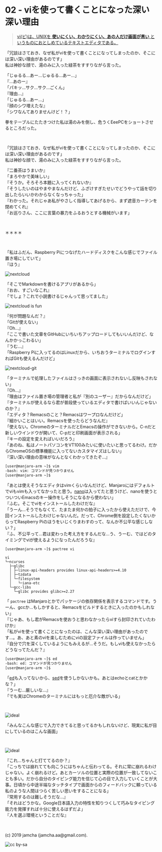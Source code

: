 

# 02 - viを使って書くことになった深い深い理由

> [vi(ビ)は、UNIXを **使いにくい、わかりにくい、あの人だけ画面が黒い** というものにおとしめているテキストエディタである。](https://ja.uncyclopedia.info/wiki/Vi)

「冗談はさておき、なぜ私がviを使って書くことになってしまったのか、そこには深い深い理由があるのです」  
私は神妙な顔で、湯のみに入った緑茶をすすりながら言った。

「じゅるる…あー…じゅるる…あー…」  
『…あのー』  
「パキッ…サク…サク…ごくん」  
『理由…』  
「じゅるる…あー…」  
『顔のシワ増えたな』  
「シワなんてありませんけど！？」

拳をテーブルにたたきつけた私は湯のみを倒し、危うくEeePCをショートさせるところだった。

<br>

「冗談はさておき、なぜ私がviを使って書くことになってしまったのか、そこには深い深い理由があるのです」  
私は神妙な顔で、湯のみに入った緑茶をすすりながら言った。

『二番茶はうまいか』  
「まろやかで美味しい」  
『そうか。そろそろ本題に入ってくれないか』  
「そうしたいのはやまやまなんだけど、ふざけすぎたせいでどうやって話を切り出したらいいかわからなくなっちゃった」  
『わかった。それじゃあ私がやさしく指導してあげるから、まず遮音カーテンを閉めてくれ』  
「お巡りさん、ここに言葉の暴力をふるおうとする機械がいます」

<br>

＊＊＊＊

<br>

「私はふだん、Raspberry Piにつなげたハードディスクをこんな感じでファイル置き場にしていて」  
『ほう』

![nextcloud](./img/nextcloud.png)

「そこでMarkdownを書けるアプリがあるから」  
『おお、すごいなこれ』  
「でしょ？これで小説書けるじゃんって思ってました」

![nextcloud is fun](./img/notgarbage.png)

『何が問題なんだ？』  
「Gitが使えない」  
『Oh...』  
「ここで書いた文章をGitHubにいちいちアップロードしてもいいんだけど、なんかかっこわるい」  
『うむ…』   
「Raspberry Piに入ってるのはLinuxだから、いちおうターミナルでログインすればGitも使えるんだけど」  

![nextcloud-git](./img/nextcloud-git.png)

「ターミナルで処理したファイルはさっきの画面に表示されないし反映もされない」  
『Oh...』  
「理由はファイル置き場の管理者と私が『別のユーザー』だからなんだけど」  
『ターミナルが使えるなら君が普段使っているエディタで書けばいいんじゃないのか？』  
「エディタ？Remacsのこと？Remacsはワープロなんだけど」  
『細かいことはいい。Remacsを使ったらどうなんだ』  
「使えない。ChromeのターミナルだとEmacsの操作ができないから。C-nだと新しいウインドウが開いて、C-pだと印刷画面が表示される」  
『キーの設定を変えればいいだろう』  
「あのね、私はノートパソコンをVT100みたいに使いたいと思ってるわけ。だからChromeOSの標準機能に入ってないカスタマイズはしない」  
『深い深い理由の意味がなんとなくわかってきたぞ…』

```sh
[user@manjaro-arm ~]$ vim
-bash: vim: コマンドが見つかりません
[user@manjaro-arm ~]$ 
```

「あとは使えそうなエディタはvimくらいなんだけど、Manjaroにはデフォルトでviもvimも入ってなかったと思う。[nano](https://ja.wikipedia.org/wiki/Nano_(テキストエディタ))は入ってたと思うけど、nanoを使うとついついEmacsのキー操作をしそうになるから使わない」  
『ふむ。そこでviをインストールしたわけだな』  
「うーん…そうでもなくて、たまたま何かの拍子に入ったから使えただけで、今回インストールしたわけじゃないんだ。だって、Chrome側を設定したくないからってRaspberry Piのほうをいじくりまわすのって、なんか不公平な感じしない？」  
『ふ、不公平って…君は変わった考え方をするんだな…う、うーむ、ではどのタイミングでviが使えるようになったんだろうな』


```sh
[user@manjaro-arm ~]$ pactree vi
```

    vi
    └─ncurses
      ├─glibc
      │ ├─linux-api-headers provides linux-api-headers>=4.10
      │ ├─tzdata
      │ └─filesystem
      │   └─iana-etc
      └─gcc-libs
        └─glibc provides glibc>=2.27

「 `pactree` はManjaroとかでパッケージの依存関係を表示するコマンドです。うーん、gccか…もしかすると、Remacsをビルドするときに入ったのかもしれない」  
『じゃあ、もし君がRemacsを使おうと思わなかったらviすら封印されていたわけか』  
「私がviを使って書くことになったのは、こんな深い深い理由があったのです…。あ、あと素のviを楽しむためにviの設定ファイルは作っていません」  
『自分で穴を深くしているようにもみえるが…そうだ。もしviも使えなかったらどうなってたんだ？』

```sh
[user@manjaro-arm ~]$ ed
-bash: ed: コマンドが見つかりません
[user@manjaro-arm ~]$ 
```

「[ed](https://ja.wikipedia.org/wiki/Ed)も入ってないから、[sed](https://ja.wikipedia.org/wiki/Sed_(コンピュータ))を使うしかないかも。あとはechoとcatとかかな？」  
『うーむ…厳しいな…』  
「でも実はChromeのターミナルにはもっと厄介な敵がいる」  

<br>

![ideal](./img/jp1.png)

「みんなこんな感じで入力できてると思ってるかもしれないけど、現実に私が目にしているのはこんな画面」

<br>

![ideal](./img/jp2.png)

『これ…ちゃんと打ててるのか？』  
「こっちでは崩れてても向こうにはちゃんと伝わってる。それに常に崩れるわけじゃない。よく崩れるけど。あとカーソルの位置と実際の位置が一致してないことも多い。だから自分のタイピング能力を信じて心の目で入力していくことが大事。日頃から中途半端なタッチタイプで画面からのフィードバックに頼っている私のような人間はつらく苦しい思いをすることになる」  
『常用するのは難しそうだな…』  
「それはどうかな。Google日本語入力の特性を知りつくして巧みなタイピング能力を発揮すれば十分に使えるはずだよ」  
『人を選ぶ環境ということだな』  

<br>
<br>
(c) 2019 jamcha (jamcha.aa@gmail.com).

![cc by-sa](https://i.creativecommons.org/l/by-sa/4.0/88x31.png)

